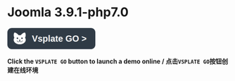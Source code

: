 # Joomla 3.9.1-php7.0

<a href="https://www.vsplate.com/?docker-compose=https://github.com/vsplate/dcenvs/joomla/3.9.1-php7.0"><img alt="VSPLATE GO" src="https://raw.githubusercontent.com/vsplate/images/master/vsgo_btn.png" width="200px"></a>

**Click the `VSPLATE GO` button to launch a demo online / 点击`VSPLATE GO`按钮创建在线环境**
